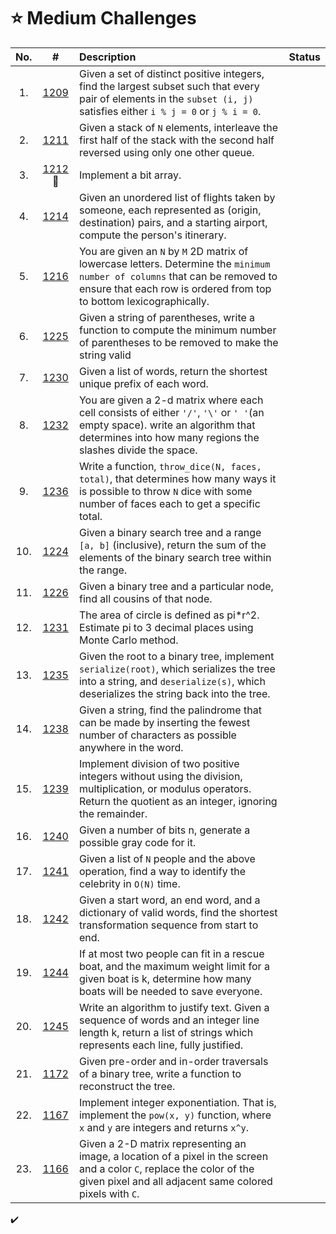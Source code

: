 # **⭐ Medium Challenges**

| No. | #    | Description                     | Status |
|:---: |:---: |:---                             |:---:   |
|  1.    |[1209]        | Given a set of distinct positive integers, find the largest subset such that every pair of elements in the `subset (i, j)` satisfies either `i % j = 0` or `j % i = 0`. |       |
|  2.    |[1211]        | Given a stack of `N` elements, interleave the first half of the stack with the second half reversed using only one other queue. |       |
|  3.    |[1212]  🤷  | Implement a bit array.|       |
|  4.    |[1214]        |Given an unordered list of flights taken by someone, each represented as (origin, destination) pairs, and a starting airport, compute the person's itinerary.                                |       |
|  5.    |[1216]        |You are given an `N` by `M` 2D matrix of lowercase letters. Determine the `minimum number of columns` that can be removed to ensure that each row is ordered from top to bottom lexicographically.                               |       |
|  6.  |[1225]        |Given a string of parentheses, write a function to compute the minimum number of parentheses to be removed to make the string valid                               |        |
|  7.   |[1230]        |Given a list of words, return the shortest unique prefix of each word.                                |       |
|  8.   |[1232]        |You are given a 2-d matrix where each cell consists of either `'/'`, `'\'` or `' '`(an empty space). write an algorithm that determines into how many regions the slashes divide the space.                               |       |
|  9.  |[1236]        |Write a function, `throw_dice(N, faces, total)`, that determines how many ways it is possible to throw `N` dice with some number of faces each to get a specific total.
|  10.   |[1224]        |Given a binary search tree and a range `[a, b]` (inclusive), return the sum of the elements of the binary search tree within the range.                               |      |
|  11.   |[1226]        |Given a binary tree and a particular node, find all cousins of that node.                           |       |
|  12.   |[1231]        |The area of circle is defined as pi*r^2. Estimate pi to 3 decimal places using Monte Carlo method.                         |       |
|  13.   |[1235]        |Given the root to a binary tree, implement `serialize(root)`, which serializes the tree into a string, and `deserialize(s)`, which deserializes the string back into the tree.  
|  14.   |[1238]        |Given a string, find the palindrome that can be made by inserting the fewest number of characters as possible anywhere in the word.                               |       |
|  15.   |[1239]        |Implement division of two positive integers without using the division, multiplication, or modulus operators. Return the quotient as an integer, ignoring the remainder.
|  16.   |[1240]        |Given a number of bits n, generate a possible gray code for it.|   |
|  17.   |[1241]        |Given a list of `N` people and the above operation, find a way to identify the celebrity in `O(N)` time.|   |
|  18.   |[1242]        |Given a start word, an end word, and a dictionary of valid words, find the shortest transformation sequence from start to end.|   |
|  19.   |[1244]        |If at most two people can fit in a rescue boat, and the maximum weight limit for a given boat is k, determine how many boats will be needed to save everyone.|   |
|  20.   |[1245]        | Write an algorithm to justify text. Given a sequence of words and an integer line length k, return a list of strings which represents each line, fully justified.|   |
|  21.   |[1172]        | Given pre-order and in-order traversals of a binary tree, write a function to reconstruct the tree. |   |
|  22.   |[1167]        | Implement integer exponentiation. That is, implement the `pow(x, y)` function, where `x` and `y` are integers and returns `x^y`.  |   |
|  23.   |[1166]        | Given a 2-D matrix representing an image, a location of a pixel in the screen and a color `C`, replace the color of the given pixel and all adjacent same colored pixels with `C`. |   |


[1209]:https://github.com/NavarasP/Daily-Coding-Problems-and-Solutions/tree/main/Medium/Code/1209
[1211]:https://github.com/NavarasP/Daily-Coding-Problems-and-Solutions/tree/main/Medium/Code/1211  
[1212]:https://github.com/NavarasP/Daily-Coding-Problems-and-Solutions/tree/main/Medium/Code/1212  
[1214]:https://github.com/NavarasP/Daily-Coding-Problems-and-Solutions/tree/main/Medium/Code/1214  
[1216]:https://github.com/NavarasP/Daily-Coding-Problems-and-Solutions/tree/main/Medium/Code/1216  
[1225]:https://github.com/NavarasP/Daily-Coding-Problems-and-Solutions/tree/main/Medium/Code/1225  
[1230]:https://github.com/NavarasP/Daily-Coding-Problems-and-Solutions/tree/main/Medium/Code/1230
[1232]:https://github.com/NavarasP/Daily-Coding-Problems-and-Solutions/tree/main/Medium/Code/1232
[1236]:https://github.com/NavarasP/Daily-Coding-Problems-and-Solutions/tree/main/Medium/Code/1236
[1224]:https://github.com/NavarasP/Daily-Coding-Problems-and-Solutions/tree/main/Medium/Code/1224
[1226]:https://github.com/NavarasP/Daily-Coding-Problems-and-Solutions/tree/main/Medium/Code/1226
[1231]:https://github.com/NavarasP/Daily-Coding-Problems-and-Solutions/tree/main/Medium/Code/1231
[1235]:https://github.com/NavarasP/Daily-Coding-Problems-and-Solutions/tree/main/Medium/Code/1235
[1238]:https://github.com/NavarasP/Daily-Coding-Problems-and-Solutions/tree/main/Medium/Code/1238
[1239]:https://github.com/NavarasP/Daily-Coding-Problems-and-Solutions/tree/main/Medium/Code/1239
[1240]:https://github.com/NavarasP/Daily-Coding-Problems-and-Solutions/tree/main/Medium/Code/1240
[1242]:https://github.com/NavarasP/Daily-Coding-Problems-and-Solutions/tree/main/Medium/Code/1242
[1241]:https://github.com/NavarasP/Daily-Coding-Problems-and-Solutions/tree/main/Medium/Code/1241
[1244]:https://github.com/NavarasP/Daily-Coding-Problems-and-Solutions/tree/main/Medium/Code/1244
[1245]:https://github.com/NavarasP/Daily-Coding-Problems-and-Solutions/tree/main/Medium/Code/1244
[1172]:https://github.com/NavarasP/Daily-Coding-Problems-and-Solutions/tree/main/Medium/Code/1172
[1167]:https://github.com/NavarasP/Daily-Coding-Problems-and-Solutions/tree/main/Medium/Code/1167
[1166]:https://github.com/NavarasP/Daily-Coding-Problems-and-Solutions/tree/main/Medium/Code/1166


✔️